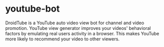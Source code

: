 # youtube-bot
DroidTube is a YouTube auto video view bot for channel and video promotion. YouTube view generator improves your videos' behavioral factors by emulating real users activity in a browser. This makes YouTube more likely to recommend your video to other viewers.
